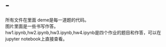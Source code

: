 # -
所有文件在里面
deme是每一道题的代码。  
图片里面是一些书写作答。  
hw1.ipynb,hw2.ipynb,hw3.ipynb,hw4.ipynb是四个作业的题目和作答，可以在jupyter notebook上直接查看。  
